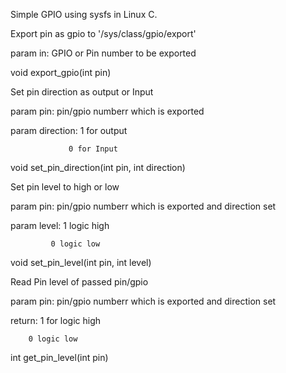 Simple GPIO using sysfs in Linux C.

Export pin as gpio to '/sys/class/gpio/export'

param in: GPIO or Pin number to be exported

void export_gpio(int pin)  

Set pin direction as output or Input

param pin: pin/gpio numberr which is exported

param direction: 1 for output

                 0 for Input
                 
void set_pin_direction(int pin, int direction) 


Set pin level to high or low

param pin: pin/gpio numberr which is exported and direction set

param level: 1 logic high

             0 logic low
             
void set_pin_level(int pin, int level)  

Read Pin level of passed pin/gpio

param pin: pin/gpio numberr which is exported and direction set

return: 1 for logic high

        0 logic low
        
int get_pin_level(int pin)
